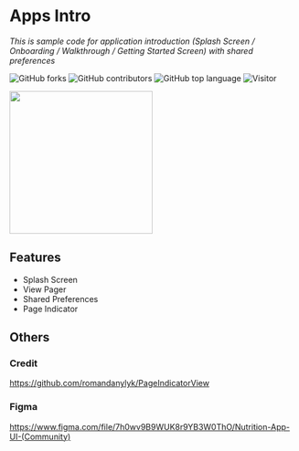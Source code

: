 # Apps Intro
 _This is sample code for application introduction (Splash Screen / Onboarding / Walkthrough / Getting Started Screen) with shared preferences_

![GitHub forks](https://img.shields.io/github/forks/irsyadabdillah/Apps-Intro.svg) ![GitHub contributors](https://img.shields.io/github/contributors/irsyadabdillah/Apps-Intro.svg) ![GitHub top language](https://img.shields.io/github/languages/top/irsyadabdillah/Apps-Intro.svg) ![Visitor](https://visitor-badge.laobi.icu/badge?page_id=irsyadabdillah/Apps-Intro)

<img src="https://raw.githubusercontent.com/irsyadabdillah/Apps-Intro/master/Asset/ezgif.com-gif-maker%20(1).gif" width="250" />

## Features
- Splash Screen
- View Pager
- Shared Preferences
- Page Indicator

## Others
### Credit
https://github.com/romandanylyk/PageIndicatorView

### Figma
https://www.figma.com/file/7h0wv9B9WUK8r9YB3W0ThO/Nutrition-App-UI-(Community)